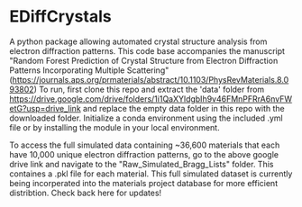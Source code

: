 # EDiffCrystals
A python package allowing automated crystal structure analysis from electron diffraction patterns. 
This code base accompanies the manuscript "Random Forest Prediction of Crystal Structure from Electron Diffraction Patterns Incorporating Multiple Scattering" 
(https://journals.aps.org/prmaterials/abstract/10.1103/PhysRevMaterials.8.093802)
To run, first clone this repo and extract the 'data' folder from https://drive.google.com/drive/folders/1i1QaXYldgbIh9v46FMnPFRrA6nvFWetG?usp=drive_link and 
replace the empty data folder in this repo with the downloaded folder. Initialize a conda environment using the included .yml file or by installing the module 
in your local environment. 

To access the full simulated data containing ~36,600 materials that each have 10,000 unique electron diffraction patterns, go to the above google drive link
and navigate to the "Raw_Simulated_Bragg_Lists" folder. This containes a .pkl file for each material. This full simulated dataset is currently being incorperated 
into the materials project database for more efficient distribtion. Check back here for updates! 
